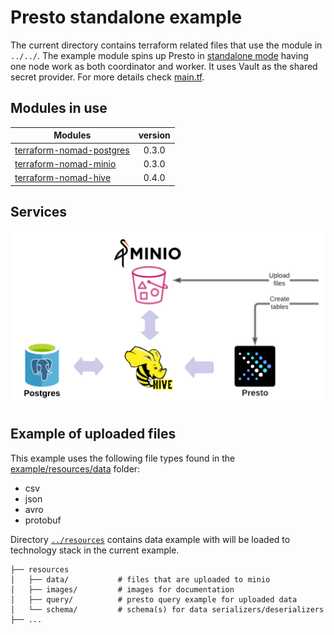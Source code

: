 # Presto standalone example
The current directory contains terraform related files that use the module in `../../`. The example module spins up Presto in [standalone mode](../conf/nomad/presto_standalone.hcl
) having one node work as both coordinator and worker.
It uses Vault as the shared secret provider. For more details check [main.tf](./main.tf).

## Modules in use
| Modules       | version       |
| ------------- |:-------------:|
| [terraform-nomad-postgres](https://github.com/skatteetaten/terraform-nomad-postgres) | 0.3.0 |
| [terraform-nomad-minio](https://github.com/skatteetaten/terraform-nomad-minio) | 0.3.0 |
| [terraform-nomad-hive](https://github.com/skatteetaten/terraform-nomad-hive) | 0.4.0 |

## Services
![img](../resources/images/terraform-nomad-presto.png)

## Example of uploaded files
This example uses the following file types found in the [example/resources/data](../resources/data) folder:
- csv
- json
- avro
- protobuf

Directory [`../resources`](../resources) contains data example with will be loaded to technology stack in the current example.

```text
├── resources
│   ├── data/           # files that are uploaded to minio
│   ├── images/         # images for documentation
│   ├── query/          # presto query example for uploaded data
│   └── schema/         # schema(s) for data serializers/deserializers
├── ...
```
